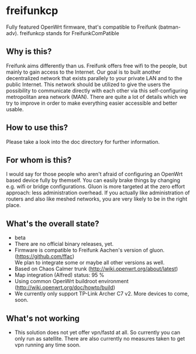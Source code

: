 # freifunkcp
Fully featured OpenWrt firmware, that's compatible to Freifunk (batman-adv).
freifunkcp stands for FreifunkComPatible

## Why is this?
Freifunk aims differently than us. Freifunk offers free wifi to the people, but mainly to gain access to the Internet. Our goal is to built another decentralized network that exists parallely to your private LAN and to the public Internet. This network should be utilized to give the users the possibility to communicate directly with each other via this self-configuring metropolitan area network (MAN). There are quite a lot of details which we try to improve in order to make everything easier accessible and better usable.

## How to use this?
Please take a look into the doc directory for further information.

## For whom is this?
I would say for those people who aren't afraid of configuring an OpenWrt based device fully by themself. You can easily brake things by changing e.g. wifi or bridge configurations. Gluon is more targeted at the zero effort approach: less administration overhead.
If you actually like administration of routers and also like meshed networks, you are very likely to be in the right place.

## What's the overall state?
* beta
* There are no official binary releases, yet.
* Firmware is compatible to Freifunk Aachen's version of gluon. (https://github.com/ffac)<br>We plan to integrate some or maybe all other versions as well.
* Based on Chaos Calmer trunk (http://wiki.openwrt.org/about/latest)
* Map integration (Alfred) status: 95 %
* Using common OpenWrt buildroot environment (http://wiki.openwrt.org/doc/howto/build)
* We currently only support TP-Link Archer C7 v2. More devices to come, soon.

## What's not working
* This solution does not yet offer vpn/fastd at all. So currently you can only run as satellite. There are also currently no measures taken to get vpn running any time soon.
